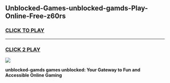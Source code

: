 
## Unblocked-Games-unblocked-gamds-Play-Online-Free-z60rs
<h3>
<a href="https://premium76.site?title=unblocked-gamds&ref=26A">CLICK TO PLAY</a></h3>
<hr>

<h3>
<a href="https://premium76.site?title=unblocked-gamds&ref=26A">CLICK 2 PLAY</a>
  
</h3>

<a href="https://premium76.site?title=unblocked-gamds&ref=26A"><img src="https://clearcache.store/games.png"></a>


**unblocked-gamds games unblocked: Your Gateway to Fun and Accessible Online Gaming**
